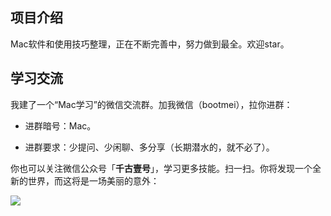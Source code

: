 ## 项目介绍

Mac软件和使用技巧整理，正在不断完善中，努力做到最全。欢迎star。

## 学习交流

我建了一个“Mac学习”的微信交流群。加我微信（bootmei），拉你进群：

- 进群暗号：Mac。

- 进群要求：少提问、少闲聊、多分享（长期潜水的，就不必了）。

你也可以关注微信公众号「**千古壹号**」，学习更多技能。扫一扫。你将发现一个全新的世界，而这将是一场美丽的意外：

![](http://img.smyhvae.com/20190101.png)


